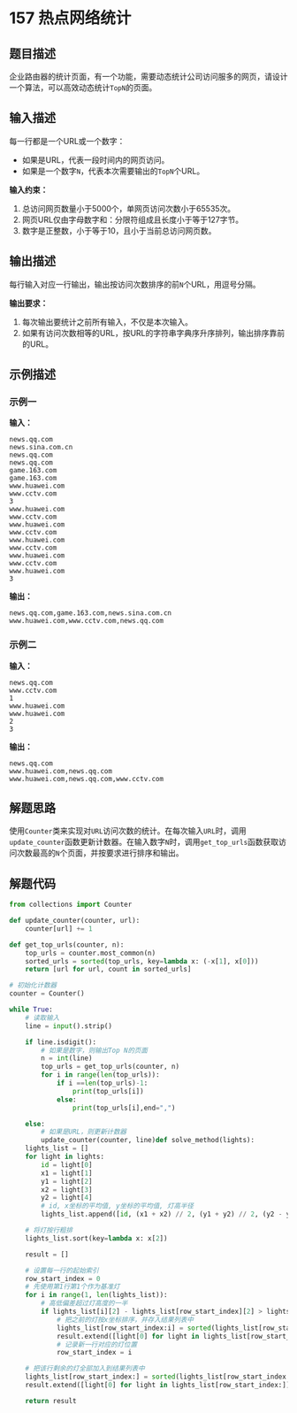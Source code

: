# 157 热点网络统计

## 题目描述

企业路由器的统计页面，有一个功能，需要动态统计公司访问服多的网页，请设计一个算法，可以高效动态统计`TopN`的页面。

## 输入描述

每一行都是一个URL或一个数字：

- 如果是URL，代表一段时间内的网页访问。 
- 如果是一个数字`N`，代表本次需要输出的`TopN`个URL。 

**输入约束：** 

1. 总访问网页数量小于5000个，单网页访问次数小于65535次。 
2. 网页URL仅由字母数字和：分限符组成且长度小于等于127字节。 
3. 数字是正整数，小于等于10，且小于当前总访问网页数。

## 输出描述

每行输入对应一行输出，输出按访问次数排序的前`N`个URL，用逗号分隔。

**输出要求：**

1. 每次输出要统计之前所有输入，不仅是本次输入。
2. 如果有访问次数相等的URL，按URL的字符串字典序升序排列，输出排序靠前的URL。

## 示例描述

### 示例一

**输入：**

```text
news.qq.com
news.sina.com.cn
news.qq.com
news.qq.com
game.163.com
game.163.com
www.huawei.com
www.cctv.com
3
www.huawei.com
www.cctv.com
www.huawei.com
www.cctv.com
www.huawei.com
www.cctv.com
www.huawei.com
www.cctv.com
www.huawei.com
3
```

**输出：**

```text
news.qq.com,game.163.com,news.sina.com.cn
www.huawei.com,www.cctv.com,news.qq.com
```

### 示例二

**输入：**

```text
news.qq.com
www.cctv.com
1
www.huawei.com
www.huawei.com
2
3
```

**输出：**

```text
news.qq.com
www.huawei.com,news.qq.com
www.huawei.com,news.qq.com,www.cctv.com
```

## 解题思路

使用`Counter`类来实现对`URL`访问次数的统计。在每次输入`URL`时，调用`update_counter`函数更新计数器。在输入数字`N`时，调用`get_top_urls`函数获取访问次数最高的`N`个页面，并按要求进行排序和输出。

## 解题代码

```python
from collections import Counter

def update_counter(counter, url):
    counter[url] += 1

def get_top_urls(counter, n):
    top_urls = counter.most_common(n)
    sorted_urls = sorted(top_urls, key=lambda x: (-x[1], x[0]))
    return [url for url, count in sorted_urls]

# 初始化计数器
counter = Counter()

while True:
    # 读取输入
    line = input().strip()

    if line.isdigit():
        # 如果是数字，则输出Top N的页面
        n = int(line)
        top_urls = get_top_urls(counter, n)
        for i in range(len(top_urls)):
            if i ==len(top_urls)-1:
                print(top_urls[i])
            else:
                print(top_urls[i],end=",")

    else:
        # 如果是URL，则更新计数器
        update_counter(counter, line)def solve_method(lights):
    lights_list = []
    for light in lights:
        id = light[0]
        x1 = light[1]
        y1 = light[2]
        x2 = light[3]
        y2 = light[4]
        # id, x坐标的平均值, y坐标的平均值, 灯高半径
        lights_list.append([id, (x1 + x2) // 2, (y1 + y2) // 2, (y2 - y1) // 2])

    # 将灯按行粗排
    lights_list.sort(key=lambda x: x[2])

    result = []

    # 设置每一行的起始索引
    row_start_index = 0
    # 先使用第1行第1个作为基准灯
    for i in range(1, len(lights_list)):
        # 高低偏差超过灯高度的一半
        if lights_list[i][2] - lights_list[row_start_index][2] > lights_list[row_start_index][3]:
            # 把之前的灯按x坐标排序，并存入结果列表中
            lights_list[row_start_index:i] = sorted(lights_list[row_start_index:i], key=lambda x: x[1])
            result.extend([light[0] for light in lights_list[row_start_index:i]])
            # 记录新一行对应的灯位置
            row_start_index = i

    # 把该行剩余的灯全部加入到结果列表中
    lights_list[row_start_index:] = sorted(lights_list[row_start_index:], key=lambda x: x[1])
    result.extend([light[0] for light in lights_list[row_start_index:]])

    return result
```


